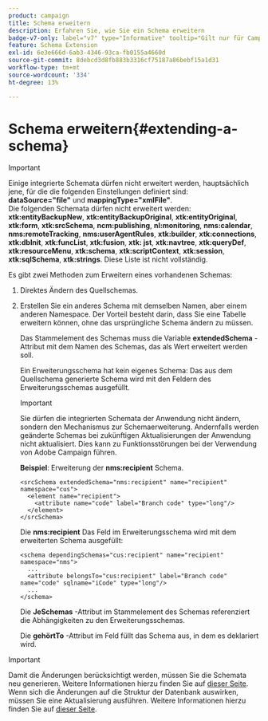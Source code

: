 ```yaml
---
product: campaign
title: Schema erweitern
description: Erfahren Sie, wie Sie ein Schema erweitern
badge-v7-only: label="v7" type="Informative" tooltip="Gilt nur für Campaign Classic v7"
feature: Schema Extension
exl-id: 6e3e666d-6ab3-4346-93ca-fb0155a4660d
source-git-commit: 8debcd3d8fb883b3316cf75187a86bebf15a1d31
workflow-type: tm+mt
source-wordcount: '334'
ht-degree: 13%

---
```


# Schema erweitern{#extending-a-schema}

>[!IMPORTANT]
>
>Einige integrierte Schemata dürfen nicht erweitert werden, hauptsächlich jene, für die die folgenden Einstellungen definiert sind:\
>**dataSource=&quot;file&quot;** und **mappingType=&quot;xmlFile&quot;**.\
>Die folgenden Schemata dürfen nicht erweitert werden: **xtk:entityBackupNew**, **xtk:entityBackupOriginal**, **xtk:entityOriginal**, **xtk:form**, **xtk:srcSchema**, **ncm:publishing**, **nl:monitoring**, **nms:calendar**, **nms:remoteTracking**, **nms:userAgentRules**, **xtk:builder**, **xtk:connections**, **xtk:dbInit**, **xtk:funcList**, **xtk:fusion**, **xtk: jst**, **xtk:navtree**, **xtk:queryDef**, **xtk:resourceMenu**, **xtk:schema**, **xtk:scriptContext**, **xtk:session**, **xtk:sqlSchema**, **xtk:strings**.
>Diese Liste ist nicht vollständig.

Es gibt zwei Methoden zum Erweitern eines vorhandenen Schemas:

1. Direktes Ändern des Quellschemas.
1. Erstellen Sie ein anderes Schema mit demselben Namen, aber einem anderen Namespace. Der Vorteil besteht darin, dass Sie eine Tabelle erweitern können, ohne das ursprüngliche Schema ändern zu müssen.

   Das Stammelement des Schemas muss die Variable **extendedSchema** -Attribut mit dem Namen des Schemas, das als Wert erweitert werden soll.

   Ein Erweiterungsschema hat kein eigenes Schema: Das aus dem Quellschema generierte Schema wird mit den Feldern des Erweiterungsschemas ausgefüllt.

   >[!IMPORTANT]
   >
   >Sie dürfen die integrierten Schemata der Anwendung nicht ändern, sondern den Mechanismus zur Schemaerweiterung. Andernfalls werden geänderte Schemas bei zukünftigen Aktualisierungen der Anwendung nicht aktualisiert. Dies kann zu Funktionsstörungen bei der Verwendung von Adobe Campaign führen.

   **Beispiel**: Erweiterung der **nms:recipient** Schema.

   ```
   <srcSchema extendedSchema="nms:recipient" name="recipient" namespace="cus">
     <element name="recipient">
       <attribute name="code" label="Branch code" type="long"/>
     </element>
   </srcSchema>
   ```

   Die **nms:recipient** Das Feld im Erweiterungsschema wird mit dem erweiterten Schema ausgefüllt:

   ```
   <schema dependingSchemas="cus:recipient" name="recipient" namespace="nms">
     ...
     <attribute belongsTo="cus:recipient" label="Branch code" name="code" sqlname="iCode" type="long"/>
     ...
   </schema>
   ```

   Die **JeSchemas** -Attribut im Stammelement des Schemas referenziert die Abhängigkeiten zu den Erweiterungsschemas.

   Die **gehörtTo** -Attribut im Feld füllt das Schema aus, in dem es deklariert wird.

>[!IMPORTANT]
>
>Damit die Änderungen berücksichtigt werden, müssen Sie die Schemata neu generieren. Weitere Informationen hierzu finden Sie auf [dieser Seite](../../configuration/using/regenerating-schemas.md).\
>Wenn sich die Änderungen auf die Struktur der Datenbank auswirken, müssen Sie eine Aktualisierung ausführen. Weitere Informationen hierzu finden Sie auf [dieser Seite](../../configuration/using/updating-the-database-structure.md).
